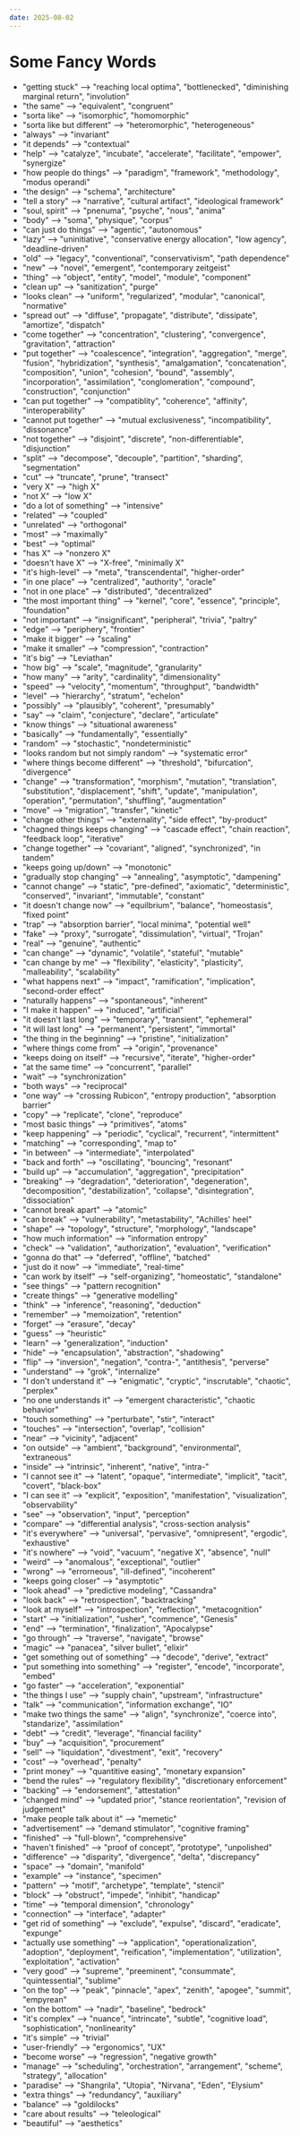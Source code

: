 ```yaml
---
date: 2025-08-02
---
```

# Some Fancy Words

<!-- truncate -->

- "getting stuck" ⟶ "reaching local optima", "bottlenecked", "diminishing marginal return", "involution"
- "the same" ⟶ "equivalent", "congruent"
- "sorta like" ⟶ "isomorphic", "homomorphic"
- "sorta like but different" ⟶ "heteromorphic", "heterogeneous"
- "always" ⟶ "invariant"
- "it depends" ⟶ "contextual"
- "help" ⟶ "catalyze", "incubate", "accelerate", "facilitate", "empower", "synergize"
- "how people do things" ⟶ "paradigm", "framework", "methodology", "modus operandi"
- "the design" ⟶ "schema", "architecture"
- "tell a story" ⟶ "narrative", "cultural artifact", "ideological framework"
- "soul, spirit" ⟶ "pnenuma", "psyche", "nous", "anima"
- "body" ⟶ "soma", "physique", "corpus"
- "can just do things" ⟶ "agentic", "autonomous"
- "lazy" ⟶ "uninitiative", "conservative energy allocation", "low agency", "deadline-driven"
- "old" ⟶ "legacy", "conventional", "conservativism", "path dependence"
- "new" ⟶ "novel", "emergent", "contemporary zeitgeist"
- "thing" ⟶ "object", "entity", "model", "module", "component"
- "clean up" ⟶ "sanitization", "purge"
- "looks clean" ⟶ "uniform", "regularized", "modular", "canonical", "normative"
- "spread out" ⟶ "diffuse", "propagate", "distribute", "dissipate", "amortize", "dispatch"
- "come together" ⟶ "concentration", "clustering", "convergence", "gravitation", "attraction"
- "put together" ⟶ "coalescence", "integration", "aggregation", "merge", "fusion", "hybridization", "synthesis", "amalgamation", "concatenation", "composition", "union", "cohesion", "bound", "assembly", "incorporation", "assimilation", "conglomeration", "compound", "construction", "conjunction"
- "can put together" ⟶ "compatiblity", "coherence", "affinity", "interoperability"
- "cannot put together" ⟶ "mutual exclusiveness", "incompatibility", "dissonance"
- "not together" ⟶ "disjoint", "discrete", "non-differentiable", "disjunction"
- "split" ⟶ "decompose", "decouple", "partition", "sharding", "segmentation"
- "cut" ⟶ "truncate", "prune", "transect"
- "very X" ⟶ "high X"
- "not X" ⟶ "low X"
- "do a lot of something" ⟶ "intensive"
- "related" ⟶ "coupled"
- "unrelated" ⟶ "orthogonal"
- "most" ⟶ "maximally"
- "best" ⟶ "optimal"
- "has X" ⟶ "nonzero X"
- "doesn't have X" ⟶ "X-free", "minimally X"
- "it's high-level" ⟶ "meta", "transcendental", "higher-order"
- "in one place" ⟶ "centralized", "authority", "oracle"
- "not in one place" ⟶ "distributed", "decentralized"
- "the most important thing" ⟶ "kernel", "core", "essence", "principle", "foundation"
- "not important" ⟶ "insignificant", "peripheral", "trivia", "paltry"
- "edge" ⟶ "periphery", "frontier"
- "make it bigger" ⟶ "scaling"
- "make it smaller" ⟶ "compression", "contraction"
- "it's big" ⟶ "Leviathan"
- "how big" ⟶ "scale", "magnitude", "granularity"
- "how many" ⟶ "arity", "cardinality", "dimensionality"
- "speed" ⟶ "velocity", "momentum", "throughput", "bandwidth"
- "level" ⟶ "hierarchy", "stratum", "echelon"
- "possibly" ⟶ "plausibly", "coherent", "presumably"
- "say" ⟶ "claim", "conjecture", "declare", "articulate"
- "know things" ⟶ "situational awareness"
- "basically" ⟶ "fundamentally", "essentially"
- "random" ⟶ "stochastic", "nondeterministic"
- "looks random but not simply random" ⟶ "systematic error"
- "where things become different" ⟶ "threshold", "bifurcation", "divergence"
- "change" ⟶ "transformation", "morphism", "mutation", "translation", "substitution", "displacement", "shift", "update", "manipulation", "operation", "permutation", "shuffling", "augmentation"
- "move" ⟶ "migration", "transfer", "kinetic"
- "change other things" ⟶ "externality", "side effect", "by-product"
- "chagned things keeps changing" ⟶ "cascade effect", "chain reaction", "feedback loop", "iterative"
- "change together" ⟶ "covariant", "aligned", "synchronized", "in tandem"
- "keeps going up/down" ⟶ "monotonic"
- "gradually stop changing" ⟶ "annealing", "asymptotic", "dampening"
- "cannot change" ⟶  "static", "pre-defined", "axiomatic", "deterministic", "conserved", "invariant", "immutable", "constant"
- "it doesn't change now" ⟶ "equilbrium", "balance", "homeostasis", "fixed point"
- "trap" ⟶ "absorption barrier", "local minima", "potential well"
- "fake" ⟶ "proxy", "surrogate", "dissimulation", "virtual", "Trojan"
- "real" ⟶ "genuine", "authentic"
- "can change" ⟶ "dynamic", "volatile", "stateful", "mutable"
- "can change by me" ⟶ "flexibility", "elasticity", "plasticity", "malleability", "scalability"
- "what happens next" ⟶ "impact", "ramification", "implication", "second-order effect"
- "naturally happens" ⟶ "spontaneous", "inherent"
- "I make it happen" ⟶ "induced", "artificial"
- "it doesn't last long" ⟶ "temporary", "transient", "ephemeral"
- "it will last long" ⟶ "permanent", "persistent", "immortal"
- "the thing in the beginning" ⟶ "pristine", "initialization"
- "where things come from" ⟶ "origin", "provenance"
- "keeps doing on itself" ⟶ "recursive", "iterate", "higher-order"
- "at the same time" ⟶ "concurrent", "parallel"
- "wait" ⟶ "synchronization"
- "both ways" ⟶ "reciprocal"
- "one way" ⟶ "crossing Rubicon", "entropy production", "absorption barrier"
- "copy" ⟶ "replicate", "clone", "reproduce"
- "most basic things" ⟶ "primitives", "atoms"
- "keep happening" ⟶ "periodic", "cyclical", "recurrent", "intermittent"
- "matching" ⟶ "corresponding", "map to"
- "in between" ⟶ "intermediate", "interpolated"
- "back and forth" ⟶ "oscillating", "bouncing", "resonant"
- "build up" ⟶ "accumulation", "aggregation", "precipitation"
- "breaking" ⟶ "degradation", "deterioration", "degeneration", "decomposition", "destabilization", "collapse", "disintegration", "dissociation"
- "cannot break apart" ⟶ "atomic"
- "can break" ⟶ "vulnerability", "metastability", "Achilles' heel"
- "shape" ⟶ "topology", "structure", "morphology", "landscape"
- "how much information" ⟶ "information entropy"
- "check" ⟶ "validation", "authorization", "evaluation", "verification"
- "gonna do that" ⟶ "deferred", "offline", "batched"
- "just do it now" ⟶ "immediate", "real-time"
- "can work by itself" ⟶ "self-organizing", "homeostatic", "standalone"
- "see things" ⟶ "pattern recognition"
- "create things" ⟶ "generative modelling"
- "think" ⟶ "inference", "reasoning", "deduction"
- "remember" ⟶ "memoization", "retention"
- "forget" ⟶ "erasure", "decay"
- "guess" ⟶ "heuristic"
- "learn" ⟶ "generalization", "induction"
- "hide" ⟶ "encapsulation", "abstraction", "shadowing"
- "flip" ⟶ "inversion", "negation", "contra-", "antithesis", "perverse"
- "understand" ⟶ "grok", "internalize"
- "I don't understand it" ⟶ "enigmatic", "cryptic", "inscrutable", "chaotic", "perplex"
- "no one understands it" ⟶ "emergent characteristic", "chaotic behavior"
- "touch something" ⟶ "perturbate", "stir", "interact"
- "touches" ⟶ "intersection", "overlap", "collision"
- "near" ⟶ "vicinity", "adjacent"
- "on outside" ⟶ "ambient", "background", "environmental", "extraneous"
- "inside" ⟶ "intrinsic", "inherent", "native", "intra-"
- "I cannot see it" ⟶ "latent", "opaque", "intermediate", "implicit", "tacit", "covert", "black-box"
- "I can see it" ⟶ "explicit", "exposition", "manifestation", "visualization", "observability"
- "see" ⟶ "observation", "input", "perception"
- "compare" ⟶ "differential analysis", "cross-section analysis"
- "it's everywhere" ⟶ "universal", "pervasive", "omnipresent", "ergodic", "exhaustive"
- "it's nowhere" ⟶ "void", "vacuum", "negative X", "absence", "null"
- "weird" ⟶ "anomalous", "exceptional", "outlier"
- "wrong" ⟶ "errorneous", "ill-defined", "incoherent"
- "keeps going closer" ⟶ "asymptotic"
- "look ahead" ⟶ "predictive modeling", "Cassandra"
- "look back" ⟶ "retrospection", "backtracking"
- "look at myself" ⟶ "introspection", "reflection", "metacognition"
- "start" ⟶ "initialization", "usher", "commence", "Genesis"
- "end" ⟶ "termination", "finalization", "Apocalypse"
- "go through" ⟶ "traverse", "navigate", "browse"
- "magic" ⟶ "panacea", "silver bullet", "elixir"
- "get something out of something" ⟶ "decode", "derive", "extract"
- "put something into something" ⟶ "register", "encode", "incorporate", "embed"
- "go faster" ⟶ "acceleration", "exponential"
- "the things I use" ⟶ "supply chain", "upstream", "infrastructure"
- "talk" ⟶ "communication", "information exchange", "IO"
- "make two things the same" ⟶ "align", "synchronize", "coerce into", "standarize", "assimilation"
- "debt" ⟶ "credit", "leverage", "financial facility"
- "buy" ⟶ "acquisition", "procurement"
- "sell" ⟶ "liquidation", "divestment", "exit", "recovery"
- "cost" ⟶ "overhead", "penalty"
- "print money" ⟶ "quantitive easing", "monetary expansion"
- "bend the rules" ⟶ "regulatory flexibility", "discretionary enforcement"
- "backing" ⟶ "endorsement", "attestation"
- "changed mind" ⟶ "updated prior", "stance reorientation", "revision of judgement"
- "make people talk about it" ⟶ "memetic"
- "advertisement" ⟶ "demand stimulator", "cognitive framing"
- "finished" ⟶ "full-blown", "comprehensive"
- "haven't finished" ⟶ "proof of concept", "prototype", "unpolished"
- "difference" ⟶ "disparity", "divergence", "delta", "discrepancy"
- "space" ⟶ "domain", "manifold"
- "example" ⟶ "instance", "specimen"
- "pattern" ⟶ "motif", "archetype", "template", "stencil"
- "block" ⟶ "obstruct", "impede", "inhibit", "handicap"
- "time" ⟶ "temporal dimension", "chronology"
- "connection" ⟶ "interface", "adapter"
- "get rid of something" ⟶ "exclude", "expulse", "discard", "eradicate", "expunge"
- "actually use something" ⟶ "application", "operationalization", "adoption", "deployment", "reification", "implementation", "utilization", "exploitation", "activation"
- "very good" ⟶ "supreme", "preeminent", "consummate", "quintessential", "sublime"
- "on the top" ⟶ "peak", "pinnacle", "apex", "zenith", "apogee", "summit", "empyrean"
- "on the bottom" ⟶ "nadir", "baseline", "bedrock"
- "it's complex" ⟶ "nuance", "intrincate", "subtle", "cognitive load", "sophistication", "nonlinearity"
- "it's simple" ⟶ "trivial"
- "user-friendly" ⟶ "ergonomics", "UX"
- "become worse" ⟶ "regression", "negative growth"
- "manage" ⟶ "scheduling", "orchestration", "arrangement", "scheme", "strategy", "allocation"
- "paradise" ⟶ "Shangrila", "Utopia", "Nirvana", "Eden", "Elysium"
- "extra things" ⟶ "redundancy", "auxiliary"
- "balance" ⟶ "goldilocks"
- "care about results" ⟶ "teleological"
- "beautiful" ⟶ "aesthetics"



